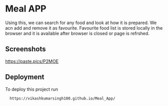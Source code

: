 # Meal APP

Using this, we can search for any food and look at how it is prepared. We acn add and remove it as favourite. Favourite food list is stored
locally in the browser and it is available after browser is closed or page is refrshed.


## Screenshots

https://paste.pics/P2MOE


## Deployment

To deploy this project run

```bash
  https://vikashkumarsingh100.github.io/Meal_App/
```

